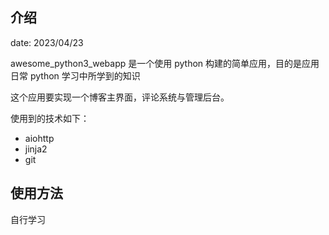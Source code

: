## 介绍

date: 2023/04/23

awesome_python3_webapp 是一个使用 python 构建的简单应用，目的是应用日常 python 学习中所学到的知识

这个应用要实现一个博客主界面，评论系统与管理后台。

使用到的技术如下：


- aiohttp
- jinja2
- git


## 使用方法

自行学习
